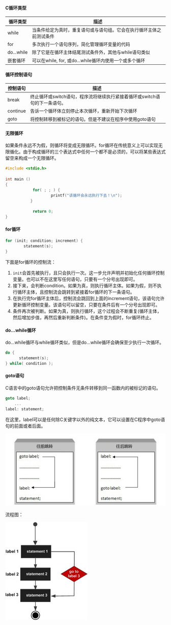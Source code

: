 #### C循环类型

| 循环类型   | 描述                                                         |
| ---------- | ------------------------------------------------------------ |
| while      | 当条件给定为真时，重复语句或与语句组。它会在执行循环主体之前测试条件 |
| for        | 多次执行一个语句序列，简化管理循环变量的代码                 |
| do...while | 除了它是在循环主体结尾测试条件外，其他与while语句类似        |
| 嵌套循环   | 可以在while, for, 或do...while循环内使用一个或多个循环       |



#### 循环控制语句

| 控制语句 | 描述                                                         |
| -------- | ------------------------------------------------------------ |
| break    | 终止循环或switch语句，程序流将继续执行紧接着循环或switch语句的下一条语句。 |
| continue | 告诉一个循环体立刻停止本次循环，重新开始下次循环             |
| goto     | 将控制转移到被标记的语句。但是不建议在程序中使用goto语句     |



#### 无限循环

如果条件永远不为假，则循环将变成无限循环。for循环在传统意义上可以实现无限循化。由于构成循环的三个表达式中任何一个都不是必须的，可以将某些表达式留空来构成一个无限循环。

```c
#include <stdio.h>
 
int main ()
{
   			for( ; ; ) {
    	    		printf("该循环会永远执行下去！\n");
 		   }
  
    		return 0;
}
```



#### for循环

```c
for (init; condition; increment) {
		statement(s);
}
```

下面是for循环的控制流：

1. `init`会首先被执行，且只会执行一次。这一步允许声明并初始化任何循环控制变量。也可以不在这里写任何语句，只要有一个分号出现即可。
2. 接下来，会判断condition。如果为真，则执行循环主体。如果为假，则不执行循环主体，且控制流会跳转到紧接着for循环的下一条语句。
3. 在执行完for循环主体后，控制流会跳回到上面的increment语句，该语句允许更新循环控制变量。该语句可以留空，只要在条件后有一个分号出现即可。
4. 条件再次被判断。如果为真，则执行循环，这个过程会不断重复(循环主体，然后增加步值，再然后重新判断条件)。在条件变为假时，for循环终止。



#### do...while循环

do...while循环与while循环类似，但是do...while循环会确保至少执行一次循环。

```c
do {
   	  statement(s);
} while( condition );
```



#### goto语句

C语言中的goto语句允许把控制条件无条件转移到同一函数内的被标记的语句。

```c
goto label;
	...
label: statement;
```

在这里，label可以是任何除C关键字以外的纯文本，它可以设置在C程序中goto语句的前面或者后面。

![goto](/img/goto.png)

流程图：

![cpp_goto_statement](/img/cpp_goto_statement.jpg)